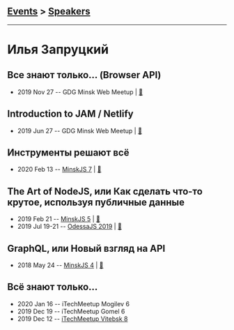 ## [Events](../README.md) > [Speakers](../speakers.md)
---

# Илья Запруцкий

## Все знают только… (Browser API)
- 2019 Nov 27 -- GDG Minsk Web Meetup  | [:notebook:](https://drive.google.com/open?id=1qDIkvU31NLZ1nEns2A_U_BVBlxC0Cn_r)  
## Introduction to JAM &#x2F; Netlify
- 2019 Jun 27 -- GDG Minsk Web Meetup  | [:notebook:](https://drive.google.com/drive/folders/1gfK31vKxdxPqnAibZmNYJTRGOsGtfcVz)  
## Инструменты решают всё
- 2020 Feb 13 -- [MinskJS 7](https://www.youtube.com/watch?v=AZsXoeRs2i8)  | [:notebook:](https://drive.google.com/file/d/17AayZJjt8ehDWabd6wiOnDh7NEWjJ86t/view)  
## The Art of NodeJS, или Как сделать что-то крутое, используя публичные данные
- 2019 Feb 21 -- [MinskJS 5](https://www.youtube.com/watch?v=A0WqkePkw0c)  | [:notebook:](https://drive.google.com/file/d/1m1KuxiOHufQmhkIR7Q6sCdWvIZVObQdd/view)  
- 2019 Jul 19-21 -- [OdessaJS 2019](https://www.youtube.com/watch?v=WCJfrXgpe6g)  | [:notebook:](https://www.slideshare.net/OdessaJSConf/the-art-of-nodejs-or-how-to-do-something-cool-using-public-data-by-ilya-zaprutski)  
## GraphQL, или Новый взгляд на API
- 2018 May 24 -- [MinskJS 4](https://www.youtube.com/watch?v=4diXbLnYrMs)  | [:notebook:](https://drive.google.com/file/d/174peSi-zvTuBB9g_Sgf9qyZnJCY9T4UG/view)  
## Всё знают только…
- 2020 Jan 16 -- iTechMeetup Mogilev 6    
- 2019 Dec 19 -- iTechMeetup Gomel 6    
- 2019 Dec 12 -- [iTechMeetup Vitebsk 8](https://youtu.be/S2uR8Bzhc1g)    
